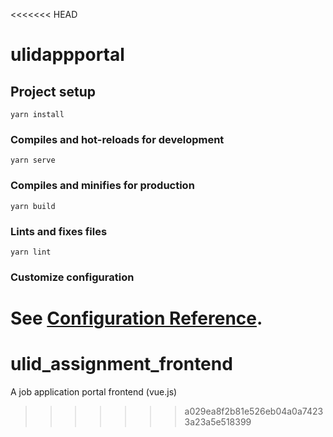 <<<<<<< HEAD
# ulidappportal

## Project setup
```
yarn install
```

### Compiles and hot-reloads for development
```
yarn serve
```

### Compiles and minifies for production
```
yarn build
```

### Lints and fixes files
```
yarn lint
```

### Customize configuration
See [Configuration Reference](https://cli.vuejs.org/config/).
=======
# ulid_assignment_frontend
A job application portal frontend (vue.js)
>>>>>>> a029ea8f2b81e526eb04a0a74233a23a5e518399

